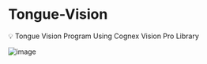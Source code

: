 # Tongue-Vision
💡 Tongue Vision Program Using Cognex Vision Pro Library

![image](https://user-images.githubusercontent.com/53461370/207185132-86fe2f74-1c86-4cd7-9604-e27962484ed3.png)
